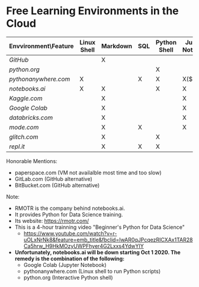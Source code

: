 # Free Learning Environments in the Cloud
 
Envvironment\Feature  | Linux Shell|  Markdown |   SQL |  Python Shell |  Jupyter Notebook |  Big Data (PySpark) |  Web  | Polyglot
---                   | ---        | ---       |   --- | ---           |         ---       | ---                 |   --- | ---
*GitHub*              |            |     X     |       |               |                   |                     |       | 
*python.org*          |            |           |       |    X          |                   |                     |       | 
*pythonanywhere.com*  |      X     |           |  X    |    X          |         X($)      |                     |   X   | 
*notebooks.ai*        |      X     |     X     |       |    X          |         X         |                     |   X   | 
*Kaggle.com*          |            |     X     |       |               |         X         |                     |       | 
*Google Colab*        |            |     X     |       |               |         X         |           X         |       | 
*databricks.com*      |            |     X     |       |               |         X         |           X         |       | 
*mode.com*            |            |     X     |   X   |               |         X         |                     |       | 
*glitch.com*          |            |     X     |       |          X    |                   |                     |   X   | 
*repl.it*             |            |     X     |   X   |          X    |                   |                     |       |    X

 
Honorable Mentions:
- paperspace.com (VM not availalble most time and too slow)
- GitLab.com (GitHub alternative)
- BitBucket.com (GitHub alternative)

Note: 
- RMOTR is the company behind notebooks.ai. 
- It provides Python for Data Science training. 
- Its website: https://rmotr.com/
- This is a 4-hour trainning video "Beginner's Python for Data Science"
    - https://www.youtube.com/watch?v=r-uOLxNrNk8&feature=emb_title&fbclid=IwAR0qJPcqezRICXAx1TAR28Ca5hrw_H9HkMOzyUWPFhyer4G2Lxxs4YdwYIY
- **Unfortunately, notebooks.ai will be down starting Oct 1 2020. The remedy is the combination of the following:**
    - Google Colab (Jupyter Notebook)
    - pythonanywhere.com (Linux shell to run Python scripts)
    - python.org (Interactive Python shell)  
    
